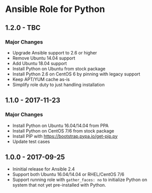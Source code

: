 # Ansible Role for Python

## 1.2.0 - TBC

### Major Changes

  - Upgrade Ansible support to 2.6 or higher
  - Remove Ubuntu 14.04 support
  - Add Ubuntu 18.04 support
  - Install Python on Ubuntu from stock package
  - Install Python 2.6 on CentOS 6 by pinning with legacy support
  - Keep APT/YUM cache as-is
  - Simplify role duty to just handling installation

## 1.1.0 - 2017-11-23

### Major Changes

  - Install Python on Ubuntu 16.04/14.04 from PPA
  - Install Python on CentOS 7/6 from stock package
  - Install PIP with <https://bootstrap.pypa.io/get-pip.py>
  - Update test cases

## 1.0.0 - 2017-09-25

  - Ininitial release for Ansible 2.4
  - Support both Ubuntu 16.04/14.04 or RHEL/CentOS 7/6
  - Support running role with `gather_faces: no` to initialize Python on system that not yet pre-installed with Python.
